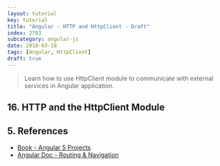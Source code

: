 ```yaml
---
layout: tutorial
key: tutorial
title: "Angular - HTTP and HttpClient - Draft"
index: 2703
subcategory: angular-js
date: 2018-03-18
tags: [Angular, HttpClient]
draft: true
---
```


> Learn how to use HttpClient module to communicate with external services in Angular application.

## 16. HTTP and the HttpClient Module

## 5. References
* [Book - Angular 5 Projects](https://www.amazon.com/Angular-Projects-Learn-Single-Applications/dp/148423278X)
* [Angular Doc - Routing & Navigation](https://angular.io/guide/router)
